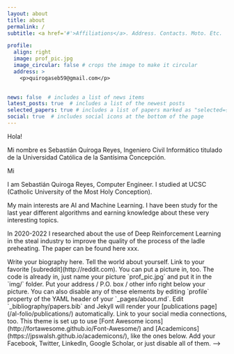 ```yaml
---
layout: about
title: about
permalink: /
subtitle: <a href='#'>Affiliations</a>. Address. Contacts. Moto. Etc.

profile:
  align: right
  image: prof_pic.jpg
  image_circular: false # crops the image to make it circular
  address: >
    <p>quirogaseb59@gmail.com</p>
    

news: false  # includes a list of news items
latest_posts: true  # includes a list of the newest posts
selected_papers: true # includes a list of papers marked as "selected={true}"
social: true  # includes social icons at the bottom of the page
---
```

Hola!

Mi nombre es Sebastián Quiroga Reyes, Ingeniero Civil Informático titulado de la Universidad Católica de la Santísima Concepción.

Mi

I am Sebastián Quiroga Reyes, Computer Engineer. I studied at UCSC (Catholic University of the Most Holy Conception). 

My main interests are AI and Machine Learning. I have been study for the last year different algorithms and earning knowledge about these very interesting topics.

In 2020-2022 I researched about the use of Deep Reinforcement Learning in the steal industry to improve the quality of the process of the ladle preheating. The paper can be found here xxx.


<!-->
Write your biography here. Tell the world about yourself. Link to your favorite [subreddit](http://reddit.com). You can put a picture in, too. The code is already in, just name your picture `prof_pic.jpg` and put it in the `img/` folder.
Put your address / P.O. box / other info right below your picture. You can also disable any of these elements by editing `profile` property of the YAML header of your `_pages/about.md`. Edit `_bibliography/papers.bib` and Jekyll will render your [publications page](/al-folio/publications/) automatically.

Link to your social media connections, too. This theme is set up to use [Font Awesome icons](http://fortawesome.github.io/Font-Awesome/) and [Academicons](https://jpswalsh.github.io/academicons/), like the ones below. Add your Facebook, Twitter, LinkedIn, Google Scholar, or just disable all of them.
-->
